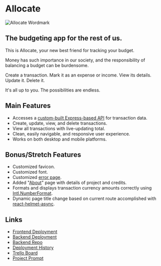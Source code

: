 # Allocate

![Allocate Wordmark](https://user-images.githubusercontent.com/794551/180706032-72effbe5-0b03-42f6-9086-dc2b14781b30.png)

## The budgeting app for the rest of us.

This is Allocate, your new best friend for tracking your budget.

Money has such importance in our society, and the responsibility of balancing a budget can be burdensome.

Create a transaction. Mark it as an expense or income. View its details. Update it. Delete it.

It's all up to you. The possibilities are endless.

## Main Features

- Accesses a [custom-built Express-based API](https://allocate-backend.herokuapp.com/) for transaction data.
- Create, update, view, and delete transactions.
- View all transactions with live-updating total.
- Clean, easily navigable, and responsive user experience.
- Works on both desktop and mobile platforms.

## Bonus/Stretch Features

- Customized favicon.
- Customized font.
- Customized [error page](https://allocate.netlify.app/error).
- Added "[About](https://allocate.netlify.app/about)" page with details of project and credits.
- Formats and displays transaction currency amounts correctly using [Intl.NumberFormat](https://developer.mozilla.org/en-US/docs/Web/JavaScript/Reference/Global_Objects/Intl/NumberFormat).
- Dynamic page title change based on current route accomplished with [react-helmet-async](https://www.npmjs.com/package/react-helmet-async).

## Links

- [Frontend Deployment](https://allocate.netlify.app/)
- [Backend Deployment](https://allocate-backend.herokuapp.com/)
- [Backend Repo](https://github.com/Scheiber/allocate-backend)
- [Deployment History](https://app.netlify.com/sites/allocate/deploys)
- [Trello Board](https://trello.com/b/WoO8fMbp/allocate)
- [Project Prompt](https://github.com/joinpursuit/budgeting-app-project-prompt)
